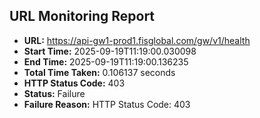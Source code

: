 ## URL Monitoring Report

- **URL:** https://api-gw1-prod1.fisglobal.com/gw/v1/health
- **Start Time:** 2025-09-19T11:19:00.030098
- **End Time:** 2025-09-19T11:19:00.136235
- **Total Time Taken:** 0.106137 seconds
- **HTTP Status Code:** 403
- **Status:** Failure
- **Failure Reason:** HTTP Status Code: 403
